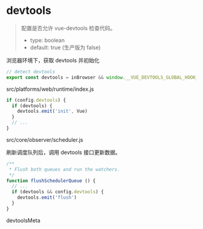 # devtools

> 配置是否允许 vue-devtools 检查代码。
> - type: boolean
> - default: true  (生产版为 false)

浏览器环境下，获取 devtools 并初始化
```js
// detect devtools
export const devtools = inBrowser && window.__VUE_DEVTOOLS_GLOBAL_HOOK__
```

src/platforms/web/runtime/index.js
```js
if (config.devtools) {
  if (devtools) {
    devtools.emit('init', Vue)
  }
  // ...
}
```

src/core/observer/scheduler.js

刷新调度队列后，调用 devtools 接口更新数据。
```js
/**
 * Flush both queues and run the watchers.
 */
function flushSchedulerQueue () {
  // ...
  if (devtools && config.devtools) {
    devtools.emit('flush')
  }
}
```

devtoolsMeta
